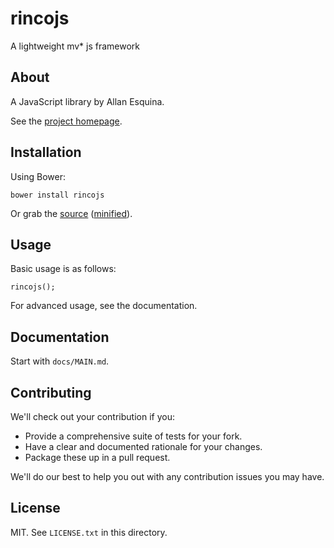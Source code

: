 # rincojs

A lightweight mv* js framework

## About

A JavaScript library by Allan Esquina.

See the [project homepage](http://allanesquina.github.io/rincojs).

## Installation

Using Bower:

    bower install rincojs

Or grab the [source](https://github.com/allanesquina/rincojs/dist/rincojs.js) ([minified](https://github.com/allanesquina/rincojs/dist/rincojs.min.js)).

## Usage

Basic usage is as follows:

    rincojs();

For advanced usage, see the documentation.

## Documentation

Start with `docs/MAIN.md`.

## Contributing

We'll check out your contribution if you:

* Provide a comprehensive suite of tests for your fork.
* Have a clear and documented rationale for your changes.
* Package these up in a pull request.

We'll do our best to help you out with any contribution issues you may have.

## License

MIT. See `LICENSE.txt` in this directory.
